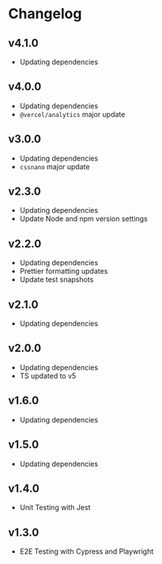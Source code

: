 # Changelog

## v4.1.0

- Updating dependencies

## v4.0.0

- Updating dependencies
- `@vercel/analytics` major update

## v3.0.0

- Updating dependencies
- `cssnano` major update

## v2.3.0

- Updating dependencies
- Update Node and npm version settings

## v2.2.0

- Updating dependencies
- Prettier formatting updates
- Update test snapshots

## v2.1.0

- Updating dependencies

## v2.0.0

- Updating dependencies
- TS updated to v5

## v1.6.0

- Updating dependencies

## v1.5.0

- Updating dependencies

## v1.4.0

- Unit Testing with Jest

## v1.3.0

- E2E Testing with Cypress and Playwright
